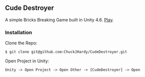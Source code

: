 ## Cude Destroyer

A simple Bricks Breaking Game built in Unity 4.6. [Play](https://cdn.rawgit.com/ChuckJHardy/CudeDestroyer/master/WebPlayer/WebPlayer.html).

### Installation

Clone the Repo:

    $ git clone git@github.com:ChuckJHardy/CudeDestroyer.git

Open Project in Unity:

    Unity -> Open Project -> Open Other -> [CudeDestroyer] -> Open
